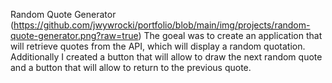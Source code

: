 Random Quote Generator
(https://github.com/jwywrocki/portfolio/blob/main/img/projects/random-quote-generator.png?raw=true)
The goeal was to create an application that will retrieve quotes from the API, which will display a random quotation.
Additionally I created a button that will allow to draw the next random quote and a button that will allow to return to the previous quote.
